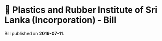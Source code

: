 # 📄  Plastics and Rubber Institute of Sri Lanka (Incorporation) - Bill

Bill published on **2019-07-11**.
